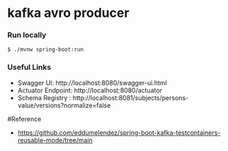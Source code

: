 # kafka avro producer



### Run locally
`$ ./mvnw spring-boot:run`

### Useful Links
* Swagger UI: http://localhost:8080/swagger-ui.html
* Actuator Endpoint: http://localhost:8080/actuator
* Schema Registry : http://localhost:8081/subjects/persons-value/versions?normalize=false


#Reference
 - https://github.com/eddumelendez/spring-boot-kafka-testcontainers-reusable-mode/tree/main